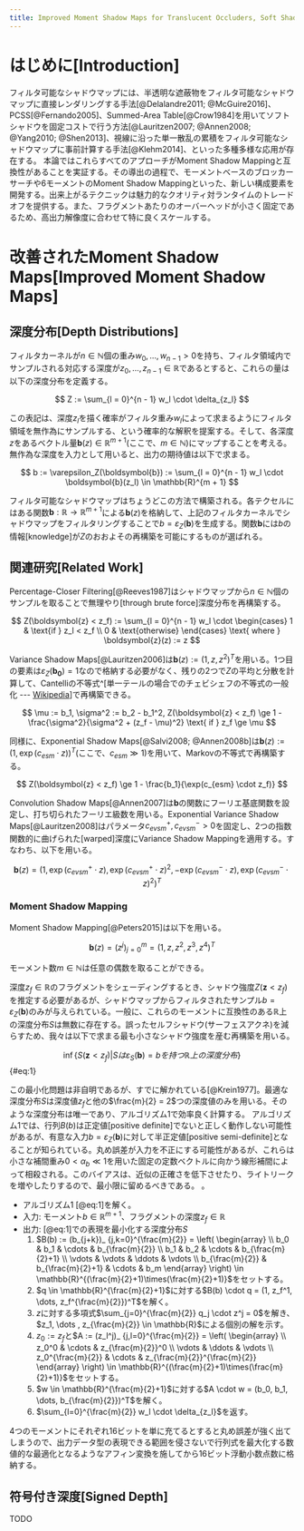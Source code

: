```yaml
---
title: Improved Moment Shadow Maps for Translucent Occluders, Soft Shadows and Single Scattering [@Peters2017]
---
```

# はじめに[Introduction]

フィルタ可能なシャドウマップには、半透明な遮蔽物をフィルタ可能なシャドウマップに直接レンダリングする手法[@Delalandre2011; @McGuire2016]、PCSS[@Fernando2005]、Summed-Area Table[@Crow1984]を用いてソフトシャドウを固定コストで行う方法[@Lauritzen2007; @Annen2008; @Yang2010; @Shen2013]、視線に沿った単一散乱の累積をフィルタ可能なシャドウマップに事前計算する手法[@Klehm2014]、といった多種多様な応用が存在する。
本論ではこれらすべてのアプローチがMoment Shadow Mappingと互換性があることを実証する。その導出の過程で、モーメントベースのブロッカーサーチや6モーメントのMoment Shadow Mappingといった、新しい構成要素を開発する。出来上がるテクニックは魅力的なクオリティ対ランタイムのトレードオフを提供する。また、フラグメントあたりのオーバーヘッドが小さく固定であるため、高出力解像度に合わせて特に良くスケールする。

# 改善されたMoment Shadow Maps[Improved Moment Shadow Maps]

## 深度分布[Depth Distributions]

フィルタカーネルが$n \in \mathbb{N}$個の重み$w_0, ... , w_{n - 1} > 0$を持ち、フィルタ領域内でサンプルされる対応する深度が$z_0, ... , z_{n-1} \in \mathbb{R}$であるとすると、これらの量は以下の深度分布を定義する。

$$
Z := \sum_{l = 0}^{n - 1} w_l \cdot \delta_{z_l}
$$

この表記は、深度$z_l$を描く確率がフィルタ重み$w_l$によって求まるようにフィルタ領域を無作為にサンプルする、という確率的な解釈を提案する。そして、各深度$z$をあるベクトル量$\boldsymbol{b}(z) \in \mathbb{R}^{m + 1}$(ここで、$m \in \mathbb{N}$)にマップすることを考える。無作為な深度を入力として用いると、出力の期待値は以下で求まる。

$$
b := \varepsilon_Z(\boldsymbol{b}) := \sum_{l = 0}^{n - 1} w_l \cdot \boldsymbol{b}(z_l) \in \mathbb{R}^{m + 1}
$$

フィルタ可能なシャドウマップはちょうどこの方法で構築される。各テクセルにはある関数$\boldsymbol{b} : \mathbb {R} \rightarrow \mathbb{R}^{m + 1}$による$\boldsymbol{b}(z)$を格納して、上記のフィルタカーネルでシャドウマップをフィルタリングすることで$b = \varepsilon_Z(\boldsymbol{b})$を生成する。関数$\boldsymbol{b}$には$b$の情報[knowledge]が$Z$のおおよその再構築を可能にするものが選ばれる。

## 関連研究[Related Work]

Percentage-Closer Filtering[@Reeves1987]はシャドウマップから$n \in \mathbb{N}$個のサンプルを取ることで無理やり[through brute force]深度分布を再構築する。

$$
Z(\boldsymbol{z} < z_f) := \sum_{l = 0}^{n - 1} w_l \cdot
\begin{cases}
1 & \text{if } z_l < z_f \\
0 & \text{otherwise}
\end{cases}
\text{ where } \boldsymbol{z}(z) := z
$$

Variance Shadow Maps[@Lauritzen2006]は$\boldsymbol{b}(z) := (1, z, z^2)^T$を用いる。1つ目の要素は$\varepsilon_Z(\boldsymbol{b_0}) = 1$なので格納する必要がなく、残りの2つで$Z$の平均と分散を計算して、Cantelliの不等式^[単一テールの場合でのチェビシェフの不等式の一般化 --- [Wikipedia](https://en.wikipedia.org/wiki/Cantelli%27s_inequality)]で再構築できる。

$$
\mu := b_1, \sigma^2 := b_2 - b_1^2, Z(\boldsymbol{z} < z_f) \ge 1 - \frac{\sigma^2}{\sigma^2 + (z_f - \mu)^2} \text{ if } z_f \ge \mu
$$

同様に、Exponential Shadow Maps[@Salvi2008; @Annen2008b]は$\boldsymbol{b}(z) := (1, \exp(c_{esm} \cdot z))^T$(ここで、$c_{esm} \gg 1$)を用いて、Markovの不等式で再構築する。

$$
Z(\boldsymbol{z} < z_f) \ge 1 - \frac{b_1}{\exp(c_{esm} \cdot z_f)}
$$

Convolution Shadow Maps[@Annen2007]は$\boldsymbol{b}$の関数にフーリエ基底関数を設定し、打ち切られたフーリエ級数を用いる。Exponential Variance Shadow Maps[@Lauritzen2008]はパラメータ$c_{evsm}^+, c_{evsm}^- > 0$を固定し、2つの指数関数的に曲げられた[warped]深度にVariance Shadow Mappingを適用する。すなわち、以下を用いる。

$$
\boldsymbol{b}(z) = (1, \exp(c_{evsm}^+ \cdot z), \exp(c_{evsm}^+ \cdot z)^2, -\exp(c_{evsm}^- \cdot z), \exp(c_{evsm}^- \cdot z)^2)^T
$$

### Moment Shadow Mapping

Moment Shadow Mapping[@Peters2015]は以下を用いる。

$$
\boldsymbol{b}(z) = (z^j)_ {j = 0}^m = (1, z, z^2, z^3, z^4)^T
$$

モーメント数$m \in \mathbb{N}$は任意の偶数を取ることができる。

深度$z_f \in \mathbb{R}$のフラグメントをシェーディングするとき、シャドウ強度$Z(\boldsymbol{z} < z_f)$を推定する必要があるが、シャドウマップからフィルタされたサンプル$b = \varepsilon_Z(\boldsymbol{b})$のみが与えられている。一般に、これらのモーメントに互換性のある$\mathbb{R}$上の深度分布$S$は無数に存在する。誤ったセルフシャドウ(サーフェスアクネ)を減らすため、我々は以下で求まる最も小さなシャドウ強度を産む再構築を用いる。

$$
\inf \{ S(\boldsymbol{z} < z_f) | Sは\varepsilon_S(\boldsymbol{b}) = bを持つ\mathbb{R}上の深度分布 \}
$$ {#eq:1}

この最小化問題は非自明であるが、すでに解かれている[@Krein1977]。最適な深度分布$S$は深度値$z_f$と他の$\frac{m}{2} = 2$つの深度値のみを用いる。そのような深度分布は唯一であり、アルゴリズム1で効率良く計算する。
アルゴリズム1では、行列$B(b)$は正定値[positive definite]でないと正しく動作しない可能性があるが、有意な入力$b = \varepsilon_Z(\boldsymbol{b})$に対して半正定値[positive semi-definite]となることが知られている。丸め誤差が入力を不正にする可能性があるが、これらは小さな補間重み$0 < \alpha_b \ll 1$を用いた固定の定数ベクトルに向かう線形補間によって相殺される。このバイアスは、近似の正確さを低下させたり、ライトリークを増やしたりするので、最小限に留めるべきである。
。

- アルゴリズム1 [@eq:1]を解く。
- 入力: モーメント$b \in \mathbb{R}^{m+1}$、フラグメントの深度$z_f \in \mathbb{R}$
- 出力: [@eq:1]での表現を最小化する深度分布$S$
    1. $B(b) := (b_{j+k})_ {j,k=0}^{\frac{m}{2}} = \left( \begin{array} \\ b_0 & b_1 & \cdots & b_{\frac{m}{2}} \\ b_1 & b_2 & \cdots & b_{\frac{m}{2}+1} \\ \vdots & \vdots & \ddots & \vdots \\ b_{\frac{m}{2}} & b_{\frac{m}{2}+1} & \cdots & b_m  \end{array} \right) \in \mathbb{R}^{(\frac{m}{2}+1)\times(\frac{m}{2}+1)}$をセットする。
    2. $q \in \mathbb{R}^{\frac{m}{2}+1}$に対する$B(b) \cdot q = (1, z_f^1, \dots, z_f^{\frac{m}{2}})^T$を解く。
    3. $z$に対する多項式$\sum_{j=0}^{\frac{m}{2}} q_j \cdot z^j = 0$を解き、$z_1, \dots , z_{\frac{m}{2}} \in \mathbb{R}$による個別の解を示す。
    4. $z_0 := z_f$と$A := (z_l^j)_ {j,l=0}^{\frac{m}{2}} = \left( \begin{array} \\ z_0^0 & \cdots & z_{\frac{m}{2}}^0 \\ \vdots & \ddots & \vdots \\ z_0^{\frac{m}{2}} & \cdots & z_{\frac{m}{2}}^{\frac{m}{2}} \end{array} \right) \in \mathbb{R}^{(\frac{m}{2}+1)\times(\frac{m}{2}+1)}$をセットする。
    5. $w \in \mathbb{R}^{\frac{m}{2}+1}$に対する$A \cdot w = (b_0, b_1, \dots, b_{\frac{m}{2}})^T$を解く。
    6. $\sum_{l=0}^{\frac{m}{2}} w_l \cdot \delta_{z_l}$を返す。

4つのモーメントにそれぞれ16ビットを単に充てるとすると丸め誤差が強く出てしまうので、出力データ型の表現できる範囲を侵さないで行列式を最大化する数値的な最適化となるようなアフィン変換を施してから16ビット浮動小数点数に格納する。

## 符号付き深度[Signed Depth]

TODO
